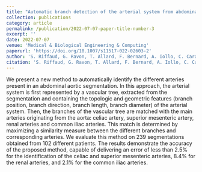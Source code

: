 ```yaml
---
title: "Automatic branch detection of the arterial system from abdominal aortic segmentation"
collection: publications
category: article
permalink: /publication/2022-07-07-paper-title-number-3
excerpt: ''
date: 2022-07-07
venue: 'Medical & Biological Engineering & Computing'
paperurl: 'https://doi.org/10.1007/s11517-022-02603-2'
author: 'S. Riffaud, G. Ravon, T. Allard, F. Bernard, A. Iollo, C. Caradu'
citation: 'S. Riffaud, G. Ravon, T. Allard, F. Bernard, A. Iollo, C. Caradu, "Automatic branch detection of the arterial system from abdominal aortic segmentation", <i>Medical & Biological Engineering & Computing</i> <b>60.9</b> (2022), p. 2639–2654.'
---
```

We present a new method to automatically identify the different arteries present in an abdominal aortic segmentation. In this approach, the arterial system is first represented by a vascular tree, extracted from the segmentation and containing the topologic and geometric features (branch position, branch direction, branch length, branch diameter) of the arterial system. Then, the branches of the vascular tree are matched with the main arteries originating from the aorta: celiac artery, superior mesenteric artery, renal arteries and common iliac arteries. This match is determined by maximizing a similarity measure between the different branches and corresponding arteries. We evaluate this method on 239 segmentations obtained from 102 different patients. The results demonstrate the accuracy of the proposed method, capable of delivering an error of less than 2.5% for the identification of the celiac and superior mesenteric arteries, 8.4% for the renal arteries, and 2.1% for the common iliac arteries.
